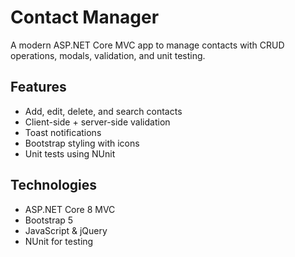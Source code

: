 # Contact Manager

A modern ASP.NET Core MVC app to manage contacts with CRUD operations, modals, validation, and unit testing.

## Features
- Add, edit, delete, and search contacts
- Client-side + server-side validation
- Toast notifications
- Bootstrap styling with icons
- Unit tests using NUnit

## Technologies
- ASP.NET Core 8 MVC
- Bootstrap 5
- JavaScript & jQuery
- NUnit for testing
